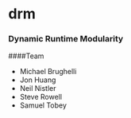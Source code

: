 # drm
### Dynamic Runtime Modularity
####Team
- Michael Brughelli
- Jon Huang
- Neil Nistler
- Steve Rowell
- Samuel Tobey
